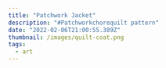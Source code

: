 ```yaml
---
title: "Patchwork Jacket"
description: "#Patchworkchorequilt pattern"
date: "2022-02-06T21:00:55.389Z"
thumbnail: /images/quilt-coat.png
tags:
  - art
---
```

